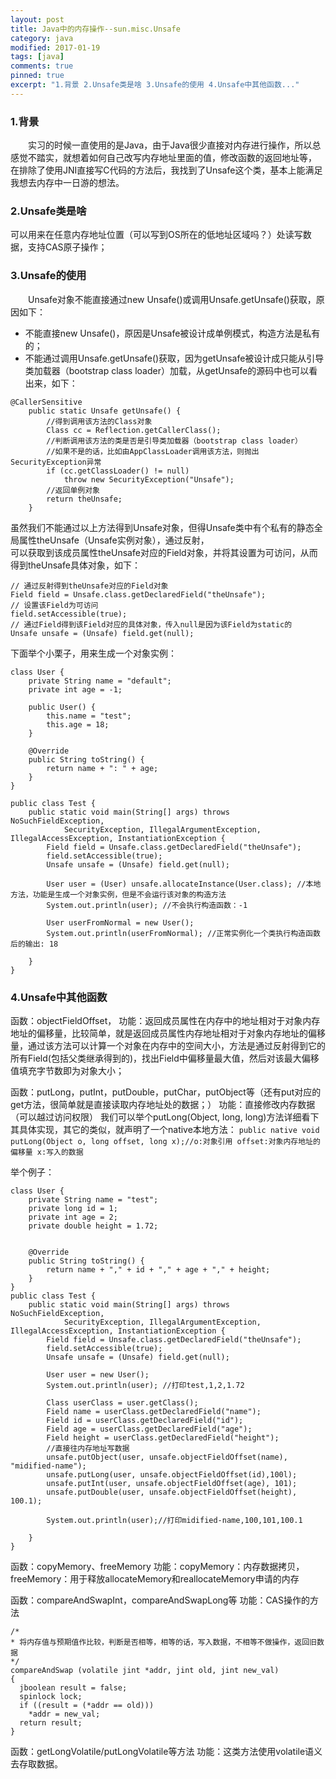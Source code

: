 ```yaml
---
layout: post
title: Java中的内存操作--sun.misc.Unsafe
category: java
modified: 2017-01-19
tags: [java]
comments: true
pinned: true
excerpt: "1.背景 2.Unsafe类是啥 3.Unsafe的使用 4.Unsafe中其他函数..."
---
```

### 1.背景
　　实习的时候一直使用的是Java，由于Java很少直接对内存进行操作，所以总感觉不踏实，就想着如何自己改写内存地址里面的值，修改函数的返回地址等，
   </br>在排除了使用JNI直接写C代码的方法后，我找到了Unsafe这个类，基本上能满足我想去内存中一日游的想法。
　　
### 2.Unsafe类是啥
  可以用来在任意内存地址位置（可以写到OS所在的低地址区域吗？）处读写数据，支持CAS原子操作；

### 3.Unsafe的使用
　　Unsafe对象不能直接通过new Unsafe()或调用Unsafe.getUnsafe()获取，原因如下：
   * 不能直接new Unsafe()，原因是Unsafe被设计成单例模式，构造方法是私有的；
   * 不能通过调用Unsafe.getUnsafe()获取，因为getUnsafe被设计成只能从引导类加载器（bootstrap class loader）加载，从getUnsafe的源码中也可以看出来，如下：
   ```
   @CallerSensitive
       public static Unsafe getUnsafe() {
           //得到调用该方法的Class对象
           Class cc = Reflection.getCallerClass();
           //判断调用该方法的类是否是引导类加载器（bootstrap class loader）
           //如果不是的话，比如由AppClassLoader调用该方法，则抛出SecurityException异常
           if (cc.getClassLoader() != null)
               throw new SecurityException("Unsafe");
           //返回单例对象
           return theUnsafe;
       }
   ```
   虽然我们不能通过以上方法得到Unsafe对象，但得Unsafe类中有个私有的静态全局属性theUnsafe（Unsafe实例对象），通过反射，
   </br>可以获取到该成员属性theUnsafe对应的Field对象，并将其设置为可访问，从而得到theUnsafe具体对象，如下：
   ```
   // 通过反射得到theUnsafe对应的Field对象
   Field field = Unsafe.class.getDeclaredField("theUnsafe");
   // 设置该Field为可访问
   field.setAccessible(true);
   // 通过Field得到该Field对应的具体对象，传入null是因为该Field为static的
   Unsafe unsafe = (Unsafe) field.get(null);
   ```
   下面举个小栗子，用来生成一个对象实例：
   ```
   class User {
       private String name = "default";
       private int age = -1;
   
       public User() {
           this.name = "test";
           this.age = 18;
       }
       
       @Override
       public String toString() {
           return name + ": " + age;
       }
   }
   
   public class Test {
       public static void main(String[] args) throws NoSuchFieldException,
               SecurityException, IllegalArgumentException, IllegalAccessException, InstantiationException {
           Field field = Unsafe.class.getDeclaredField("theUnsafe");
           field.setAccessible(true);
           Unsafe unsafe = (Unsafe) field.get(null);
   
           User user = (User) unsafe.allocateInstance(User.class); //本地方法，功能是生成一个对象实例，但是不会运行该对象的构造方法
           System.out.println(user); //不会执行构造函数：-1
           
           User userFromNormal = new User();
           System.out.println(userFromNormal); //正常实例化一个类执行构造函数后的输出: 18
   
       }
   }
   ```
### 4.Unsafe中其他函数
   函数：objectFieldOffset，
   功能：返回成员属性在内存中的地址相对于对象内存地址的偏移量，比较简单，就是返回成员属性内存地址相对于对象内存地址的偏移量，通过该方法可以计算一个对象在内存中的空间大小，方法是通过反射得到它的所有Field(包括父类继承得到的)，找出Field中偏移量最大值，然后对该最大偏移值填充字节数即为对象大小；
    
   函数：putLong，putInt，putDouble，putChar，putObject等（还有put对应的get方法，很简单就是直接读取内存地址处的数据；）
   功能：直接修改内存数据（可以越过访问权限）
   我们可以举个putLong(Object, long, long)方法详细看下其具体实现，其它的类似，就声明了一个native本地方法：
   ```public native void putLong(Object o, long offset, long x);//o:对象引用 offset:对象内存地址的偏移量 x:写入的数据```
    
   举个例子：
   
    class User {
        private String name = "test"; 
        private long id = 1;
        private int age = 2;
        private double height = 1.72;
        
    
        @Override
        public String toString() {
            return name + "," + id + "," + age + "," + height;
        }
    }
    public class Test {
        public static void main(String[] args) throws NoSuchFieldException,
                SecurityException, IllegalArgumentException, IllegalAccessException, InstantiationException {
            Field field = Unsafe.class.getDeclaredField("theUnsafe");
            field.setAccessible(true);
            Unsafe unsafe = (Unsafe) field.get(null);
    
            User user = new User();
            System.out.println(user); //打印test,1,2,1.72
            
            Class userClass = user.getClass();
            Field name = userClass.getDeclaredField("name");
            Field id = userClass.getDeclaredField("id");
            Field age = userClass.getDeclaredField("age");
            Field height = userClass.getDeclaredField("height");
            //直接往内存地址写数据
            unsafe.putObject(user, unsafe.objectFieldOffset(name), "midified-name");
            unsafe.putLong(user, unsafe.objectFieldOffset(id),100l);
            unsafe.putInt(user, unsafe.objectFieldOffset(age), 101);
            unsafe.putDouble(user, unsafe.objectFieldOffset(height), 100.1);
            
            System.out.println(user);//打印midified-name,100,101,100.1
    
        }
    }
   函数：copyMemory、freeMemory
   功能：copyMemory：内存数据拷贝，freeMemory：用于释放allocateMemory和reallocateMemory申请的内存
   
   函数：compareAndSwapInt，compareAndSwapLong等
   功能：CAS操作的方法
    
    /*
    * 将内存值与预期值作比较，判断是否相等，相等的话，写入数据，不相等不做操作，返回旧数据
    */
    compareAndSwap (volatile jint *addr, jint old, jint new_val)
    {
      jboolean result = false;
      spinlock lock;
      if ((result = (*addr == old)))
        *addr = new_val;
      return result;
    }
  函数：getLongVolatile/putLongVolatile等方法
  功能：这类方法使用volatile语义去存取数据。
